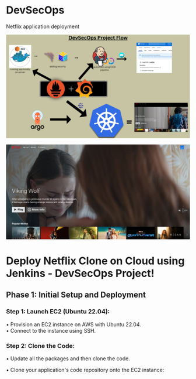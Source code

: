 # DevSecOps
Netflix application deployment

![DevSecOps](https://github.com/ShantanuKokate/DevSecOps/blob/main/public/assets/DevSecOps.png?raw=true)

![Home Page](https://github.com/ShantanuKokate/DevSecOps/blob/main/public/assets/home-page.png?raw=true)

# Deploy Netflix Clone on Cloud using Jenkins - DevSecOps Project!

## Phase 1: Initial Setup and Deployment

### Step 1: Launch EC2 (Ubuntu 22.04):

• Provision an EC2 instance on AWS with Ubuntu 22.04.  
• Connect to the instance using SSH.

### Step 2: Clone the Code:

• Update all the packages and then clone the code.  

• Clone your application's code repository onto the EC2 instance:
